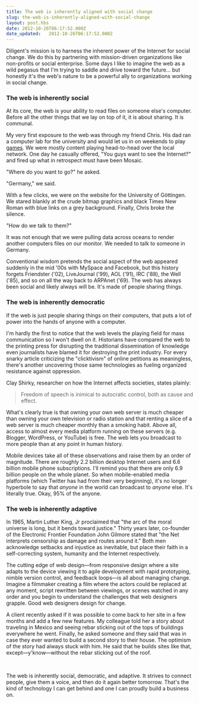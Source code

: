 ```yaml
---
title: The web is inherently aligned with social change
slug: the-web-is-inherently-aligned-with-social-change
layout: post.hbs
date: 2012-10-26T06:17:52.000Z
date_updated:   2012-10-26T06:17:52.000Z
---
```


Diligent's mission is to harness the inherent power of the Internet for social change. We do this by partnering with mission-driven organizations like non-profits or social enterprise. Some days I like to imagine the web as a wild pegasus that I'm trying to saddle and drive toward the future... but honestly it's the web's nature to be a powerful ally to organizations working in social change.<!--more-->
<h3>The web is inherently social</h3>
At its core, the web is your ability to read files on someone else's computer. Before all the other things that we lay on top of it, it is about sharing. It is communal.

My very first exposure to the web was through my friend Chris. His dad ran a computer lab for the university and would let us in on weekends to play <a href="http://en.wikipedia.org/wiki/Minotaur:_The_Labyrinths_of_Crete">games</a>. We were mostly content playing head-to-head over the local network. One day he casually offered, "You guys want to see the Internet?" and fired up what in retrospect must have been Mosaic.

"Where do you want to go?" he asked.

"Germany," we said.

With a few clicks, we were on the website for the University of Göttingen. We stared blankly at the crude bitmap graphics and black Times New Roman with blue links on a grey background. Finally, Chris broke the silence.

"How do we talk to them?"

It was not enough that we were pulling data across oceans to render another computers files on our monitor. We needed to talk to someone in Germany.

Conventional wisdom pretends the social aspect of the web appeared suddenly in the mid '00s with MySpace and Facebook, but this history forgets Friendster ('02), LiveJournal ('99), AOL ('91), IRC ('88), the Well ('85), and so on all the way back to ARPAnet ('69). The web has always been social and likely always will be. It's made of people sharing things.
<h3>The web is inherently democratic</h3>
If the web is just people sharing things on their computers, that puts a lot of power into the hands of anyone with a computer.

I'm hardly the first to notice that the web levels the playing field for mass communication so I won't dwell on it. Historians have compared the web to the printing press for disrupting the traditional dissemination of knowledge even journalists have blamed it for destroying the print industry. For every snarky article criticizing the "clicktivism" of online petitions as meaningless, there's another uncovering those same technologies as fueling organized resistance against oppression.

Clay Shirky, researcher on how the Internet affects societies, states plainly:
<blockquote>Freedom of speech is inimical to autocratic control, both as cause and effect.</blockquote>
What's clearly true is that owning your own web server is much cheaper than owning your own television or radio station and that renting a slice of a web server is much cheaper monthly than a smoking habit. Above all, access to almost every media platform running on these servers (e.g. Blogger, WordPress, or YouTube) is free. The web lets you broadcast to more people than at any point in human history.

Mobile devices take all of these observations and raise them by an order of magnitude. There are roughly 2.2 billion desktop Internet users and 6.6 billion mobile phone subscriptions. I'll remind you that there are only 6.9 billion people on the whole planet. So when mobile-enabled media platforms (which Twitter has had from their very beginning), it's no longer hyperbole to say that <em>anyone</em> in the world can broadcast to <em>anyone</em> else. It's literally true. Okay, 95% of the anyone.
<h3>The web is inherently adaptive</h3>
In 1965, Martin Luther King, Jr proclaimed that "the arc of the moral universe is long, but it bends toward justice." Thirty years later, co-founder of the Electronic Frontier Foundation John Gilmore stated that "the Net interprets censorship as damage and routes around it." Both men acknowledge setbacks and injustice as inevitable, but place their faith in a self-correcting system, humanity and the Internet respectively.

The cutting edge of web design—from responsive design where a site adapts to the device viewing it to agile development with rapid prototyping, nimble version control, and feedback loops—is all about managing change. Imagine a filmmaker creating a film where the actors could be replaced at any moment, script rewritten between viewings, or scenes watched in any order and you begin to understand the challenges that web designers grapple. Good web designers design for change.

A client recently asked if it was possible to come back to her site in a few months and add a few new features. My colleague told her a story about traveling in Mexico and seeing rebar sticking out of the tops of buildings everywhere he went. Finally, he asked someone and they said that was in case they ever wanted to build a second story to their house. The optimism of the story had always stuck with him. He said that he builds sites like that, except—y'know—without the rebar sticking out of the roof.

&nbsp;

The web is inherently social, democratic, and adaptive. It strives to connect people, give them a voice, and then do it again better tomorrow. That's the kind of technology I can get behind and one I can proudly build a business on.
